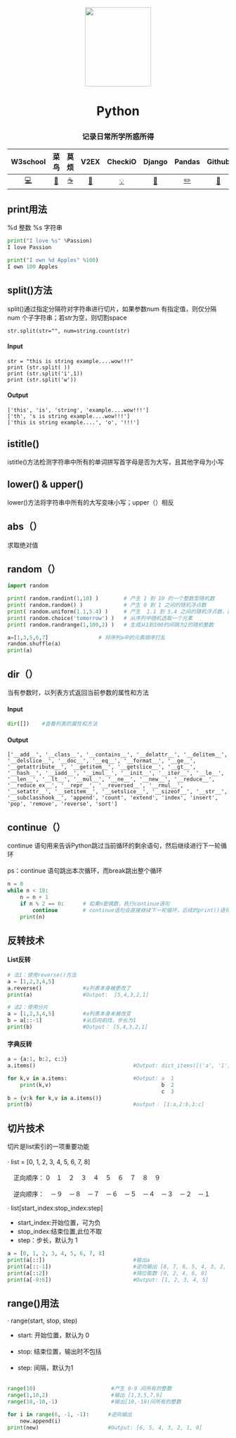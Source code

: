 <div align=center><img width="150" height="180" src=https://i.loli.net/2019/10/23/iU9OX5LN1kZMSGm.png></div>

# <p align="center">Python</p>
### <p align="center">记录日常所学所惑所得</p>

|W3school|菜鸟|莫烦|V2EX|CheckiO|Django|Pandas|Github|Machine Learning
|:-:|:-:|:-:|:-:|:-:|:-:|:-:|:-:|:-: 
|[💻](https://www.w3schools.com/python/default.asp)|[🎨](https://www.runoob.com/python/python-tutorial.html)|[☕️](https://morvanzhou.github.io/)|[📝](https://www.v2ex.com/)|[💡](https://py.checkio.org/)|[💾](https://www.djangoproject.com/)|[✏️](https://jvns.ca/blog/2013/12/22/cooking-with-pandas/)|[🍉](https://github.com/CodementorIO/Python-Learning-Resources)|[☁️](https://github.com/hangtwenty/dive-into-machine-learning) 
## print用法
%d  整数           %s 字符串
```python
print("I love %s" %Passion)
I love Passion

print("I own %d Apples" %100)
I own 100 Apples
```
## split()方法
split()通过指定分隔符对字符串进行切片，如果参数num 有指定值，则仅分隔 num 个子字符串；若str为空，则切割space
```
str.split(str="", num=string.count(str)
```
#### Input
```
str = "this is string example....wow!!!"
print (str.split( ))
print (str.split('i',1))
print (str.split('w'))
```
#### Output
```
['this', 'is', 'string', 'example....wow!!!']
['th', 's is string example....wow!!!']
['this is string example....', 'o', '!!!']
```
## istitle()
istitle()方法检测字符串中所有的单词拼写首字母是否为大写，且其他字母为小写

## lower() & upper()
lower()方法将字符串中所有的大写变味小写；upper（）相反

## abs（）
求取绝对值

## random（）
```python
import random

print( random.randint(1,10) )        # 产生 1 到 10 的一个整数型随机数  
print( random.random() )             # 产生 0 到 1 之间的随机浮点数
print( random.uniform(1.1,5.4) )     # 产生  1.1 到 5.4 之间的随机浮点数，区间可以不是整数
print( random.choice('tomorrow') )   # 从序列中随机选取一个元素
print( random.randrange(1,100,2) )   # 生成从1到100的间隔为2的随机整数

a=[1,3,5,6,7]                # 将序列a中的元素顺序打乱
random.shuffle(a)
print(a)
```

## dir（）
当有参数时，以列表方式返回当前参数的属性和方法
#### Input
```python
dir([])    #查看列表的属性和方法
```
#### Output
```
['__add__', '__class__', '__contains__', '__delattr__', '__delitem__', '__delslice__', '__doc__', '__eq__', '__format__', '__ge__', '__getattribute__', '__getitem__', '__getslice__', '__gt__', '__hash__', '__iadd__', '__imul__', '__init__', '__iter__', '__le__', '__len__', '__lt__', '__mul__', '__ne__', '__new__', '__reduce__', '__reduce_ex__', '__repr__', '__reversed__', '__rmul__', '__setattr__', '__setitem__', '__setslice__', '__sizeof__', '__str__', '__subclasshook__', 'append', 'count', 'extend', 'index', 'insert', 'pop', 'remove', 'reverse', 'sort']
```

## continue（）
continue 语句用来告诉Python跳过当前循环的剩余语句，然后继续进行下一轮循环 </br></br>
ps：continue 语句跳出本次循环，而break跳出整个循环
```python
n = 0
while n < 10:
    n = n + 1
    if n % 2 == 0:      # 如果n是偶数，执行continue语句
        continue        # continue语句会直接继续下一轮循环，后续的print()语句不会执行
    print(n)
```
## 反转技术
#### List反转
```python
# 法1：使用reverse()方法
a = [1,2,3,4,5]
a.reverse()             #a列表本身被更改了
print(a)                #Output:  [5,4,3,2,1]  

# 法2：使用分片
a = [1,2,3,4,5]         #a列表本身未被改变
b = a[::-1]             #从后向前找，步长为1
print(b)                #Output： [5,4,3,2,1]
``` 
#### 字典反转
```python
a = {a:1, b:2, c:3}
a.items()                               #Output: dict_items([('a', '1'), ('b', '2'),('c','3')])

for k,v in a.items:                     #Output: a  1
    print(k,v)                                   b  2
                                                 c  3
b = {v:k for k,v in a.items()}          
print(b)                                #output： [1:a,2:b,3:c]
```

## 切片技术
切片是list索引的一项重要功能 </br></br>
· list = [0, 1, 2, 3, 4, 5, 6, 7, 8] </br></br>
　正向顺序：  0　１　２　３　４　５　６　７　８　９ </br></br>
　逆向顺序：　－９　－８　－７　－６　－５　－４　－３　－２　－１

· list[start_index:stop_index:step]
+ start_index:开始位置，可为负
+ stop_index:结束位置,此位不取
+ step：步长，默认为 1

```python
a = [0, 1, 2, 3, 4, 5, 6, 7, 8]
print(a[::])                            #输出a
print(a[::-1])                          #逆向输出 [8, 7, 6, 5, 4, 3, 2, 1]
print(a[::2])                           #隔位取数 [0, 2, 4, 6, 8]
print(a[-8:6])                          #Output: [1, 2, 3, 4, 5]
```
## range()用法
· range(start, stop, step)
+ start: 开始位置，默认为 0 </br></br>
+ stop: 结束位置，输出时不包括 </br></br>
+ step: 间隔，默认为1 </br></br>
```python
range(10)                        #产生 0-9 间所有的整数
range(1,10,2)                    #输出 [1,3,5,7,9]
range(10,-10,-1)                 #输出[10,-10)间所有的整数

for i in range(6, -1, -1):      #逆向输出
    new.append(i)
print(new)                      #Output: [6, 5, 4, 3, 2, 1, 0]

```


